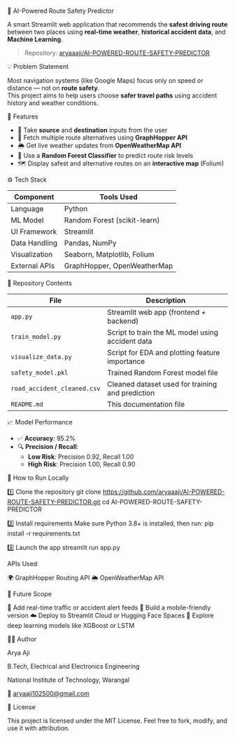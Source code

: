  🚦 AI-Powered Route Safety Predictor

A smart Streamlit web application that recommends the **safest driving route** between two places using **real-time weather**, **historical accident data**, and **Machine Learning**.

> Repository: [aryaaaji/AI-POWERED-ROUTE-SAFETY-PREDICTOR](https://github.com/aryaaaji/AI-POWERED-ROUTE-SAFETY-PREDICTOR)

 💡 Problem Statement

Most navigation systems (like Google Maps) focus only on speed or distance — not on **route safety**.  
This project aims to help users choose **safer travel paths** using accident history and weather conditions.


 🧠 Features

- 📍 Take **source** and **destination** inputs from the user
- 🧭 Fetch multiple route alternatives using **GraphHopper API**
- 🌦 Get live weather updates from **OpenWeatherMap API**
- 🤖 Use a **Random Forest Classifier** to predict route risk levels
- 🗺 Display safest and alternative routes on an **interactive map** (Folium)


 ⚙️ Tech Stack

| Component         | Tools Used                              |
|-------------------|-----------------------------------------|
| Language          | Python                                  |
| ML Model          | Random Forest (scikit-learn)            |
| UI Framework      | Streamlit                               |
| Data Handling     | Pandas, NumPy                           |
| Visualization     | Seaborn, Matplotlib, Folium             |
| External APIs     | GraphHopper, OpenWeatherMap             |



 📁 Repository Contents

| File                         | Description                                          |
|------------------------------|------------------------------------------------------|
| `app.py`                     | Streamlit web app (frontend + backend)              |
| `train_model.py`             | Script to train the ML model using accident data    |
| `visualize_data.py`          | Script for EDA and plotting feature importance      |
| `safety_model.pkl`           | Trained Random Forest model file                    |
| `road_accident_cleaned.csv`  | Cleaned dataset used for training and prediction    |
| `README.md`                  | This documentation file                             |


📈 Model Performance

- ✅ **Accuracy**: 95.2%
- 🔍 **Precision / Recall**:
  - **Low Risk**: Precision 0.92, Recall 1.00
  - **High Risk**: Precision 1.00, Recall 0.90


 🚀 How to Run Locally
 
1️⃣ Clone the repository
git clone https://github.com/aryaaaji/AI-POWERED-ROUTE-SAFETY-PREDICTOR.git
cd AI-POWERED-ROUTE-SAFETY-PREDICTOR

2️⃣ Install requirements
Make sure Python 3.8+ is installed, then run:
pip install -r requirements.txt

3️⃣ Launch the app
streamlit run app.py


APIs Used

🌍 GraphHopper Routing API
🌦 OpenWeatherMap API

🔮 Future Scope

📡 Add real-time traffic or accident alert feeds
📱 Build a mobile-friendly version
☁️ Deploy to Streamlit Cloud or Hugging Face Spaces
🔬 Explore deep learning models like XGBoost or LSTM

👩‍💻 Author

Arya Aji

B.Tech, Electrical and Electronics Engineering

National Institute of Technology, Warangal

📧 aryaaji102500@gmail.com

📜 License

This project is licensed under the MIT License.
Feel free to fork, modify, and use it with attribution.
